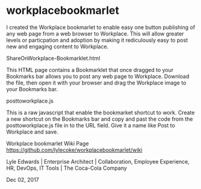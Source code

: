 # workplacebookmarlet
I created the Workplace bookmarlet to enable easy one button publishing of any web page from a web browser to Workplace. This will allow greater levels or particpation and adoption by making it rediculously easy to post new and engaging content to Workplace.

ShareOnWorkplace-Bookmarklet.html

This HTML page contains a Bookmarklet that once dragged to your Bookmarks bar allows you to post any web page to Workplace.
Download the file, then open it with your browser and drag the Workplace image to your Bookmarks bar.

posttoworkplace.js

This is a raw javascript that enable the bookmarket shortcut to work. Create a new shortcut on the Bookmarks bar and copy and past the code from the posttoworkplace.js file in to the URL field.  Give it a name like Post to Workplace and save.

Workplace bookmarlet Wiki Page<br>
https://github.com/lylecoke/workplacebookmarlet/wiki

Lyle Edwards | 
Enterprise Architect | 
Collaboration, Employee Experience, HR, DevOps, IT Tools | 
The Coca-Cola Company

Dec 02, 2017


